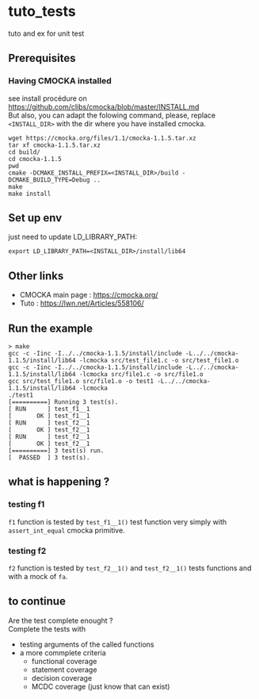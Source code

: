 # tuto_tests
tuto and ex for unit test

## Prerequisites

### Having CMOCKA installed
see install procédure on https://github.com/clibs/cmocka/blob/master/INSTALL.md  
But also, you can adapt the folowing command, please, replace `<INSTALL_DIR>`  with the dir where you have installed cmocka.
```shell
wget https://cmocka.org/files/1.1/cmocka-1.1.5.tar.xz
tar xf cmocka-1.1.5.tar.xz
cd build/
cd cmocka-1.1.5
pwd
cmake -DCMAKE_INSTALL_PREFIX=<INSTALL_DIR>/build -DCMAKE_BUILD_TYPE=Debug ..
make
make install
```
## Set up env 
just need to update LD_LIBRARY_PATH:
```shell
export LD_LIBRARY_PATH=<INSTALL_DIR>/install/lib64
```

## Other links
- CMOCKA main page : https://cmocka.org/
- Tuto : https://lwn.net/Articles/558106/



## Run the example
```shell
> make
gcc -c -Iinc -I../../cmocka-1.1.5/install/include -L../../cmocka-1.1.5/install/lib64 -lcmocka src/test_file1.c -o src/test_file1.o
gcc -c -Iinc -I../../cmocka-1.1.5/install/include -L../../cmocka-1.1.5/install/lib64 -lcmocka src/file1.c -o src/file1.o
gcc src/test_file1.o src/file1.o -o test1 -L../../cmocka-1.1.5/install/lib64 -lcmocka
./test1
[==========] Running 3 test(s).
[ RUN      ] test_f1__1
[       OK ] test_f1__1
[ RUN      ] test_f2__1
[       OK ] test_f2__1
[ RUN      ] test_f2__1
[       OK ] test_f2__1
[==========] 3 test(s) run.
[  PASSED  ] 3 test(s).
```

## what is happening ?

### testing f1
`f1` function is tested by `test_f1__1()` test function very simply with `assert_int_equal` cmocka primitive.

### testing f2
`f2` function is tested by `test_f2__1()` and `test_f2__1()` tests functions and with a mock of `fa`.

## to continue
Are the test complete enought ?  
Complete the tests with
- testing arguments of the called functions
- a more commplete criteria
  - functional coverage
  - statement coverage
  - decision coverage
  - MCDC coverage (just know that can exist)



